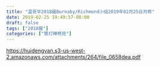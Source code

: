 ```yaml
---
title: "温哥华2018届Burnaby/Richmond小组2019年02月25日共修"
date: 2019-02-25 19:49:57-08:00
draft: false
tags: ["2018届"]
categories: ["慧灯禅修班"]
---
```

https://huidengvan.s3-us-west-2.amazonaws.com/attachments/264/file_0658dea.pdf
